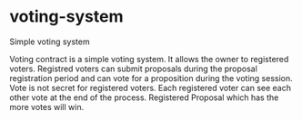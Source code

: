 # voting-system
Simple voting system


Voting contract is a simple voting system.
It allows the owner to registered voters.
Registred voters can submit proposals during the proposal registration period
and can vote for a proposition during the voting session.
Vote is not secret for registered voters.
Each registered voter can see each other vote at the end of the process.
Registered Proposal which has the more votes will win.
